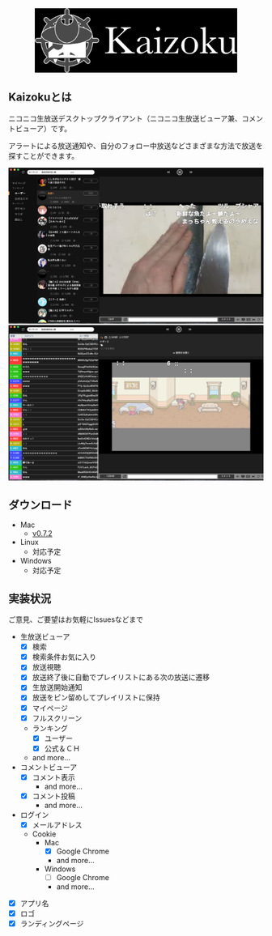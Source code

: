 <div align="center">
  <img src="./images/logo.png" width="400">
</div>

## Kaizokuとは
ニコニコ生放送デスクトップクライアント（ニコニコ生放送ビューア兼、コメントビューア）です。

アラートによる放送通知や、自分のフォロー中放送などさまざまな方法で放送を探すことができます。

![](/images/preview.png)
![](/images/preview2.png)

## ダウンロード
- Mac
  - [v0.7.2](https://github.com/tsuwatch/nicomentron/releases/download/v0.7.2/Kaizoku-darwin-x64.zip)
- Linux
  - 対応予定
- Windows
  - 対応予定

## 実装状況

ご意見、ご要望はお気軽にIssuesなどまで

- 生放送ビューア
  - [x] 検索
  - [x] 検索条件お気に入り 
  - [x] 放送視聴
  - [x] 放送終了後に自動でプレイリストにある次の放送に遷移
  - [x] 生放送開始通知
  - [x] 放送をピン留めしてプレイリストに保持
  - [x] マイページ
  - [x] フルスクリーン
  - ランキング
    - [x] ユーザー
    - [x] 公式＆ＣＨ
  - and more...
- コメントビューア
  - [x] コメント表示
    - and more...
  - [x] コメント投稿
    - and more...
- ログイン
  - [x] メールアドレス
  - Cookie
    - Mac
      - [x] Google Chrome
      - and more...
    - Windows
      - [ ] Google Chrome
      - and more...
- [x] アプリ名
- [x] ロゴ
- [x] ランディングページ
